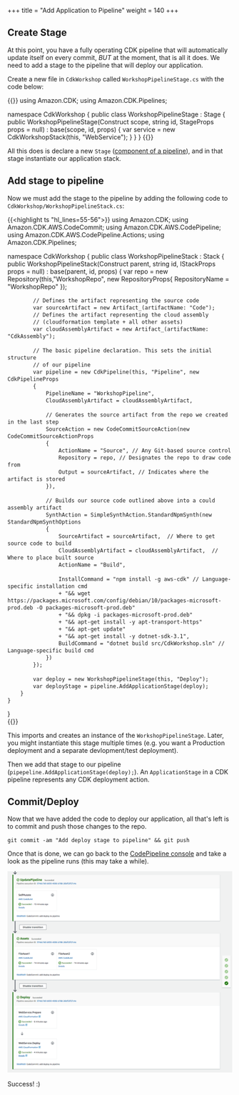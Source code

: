 +++
title = "Add Application to Pipeline"
weight = 140
+++

## Create Stage
At this point, you have a fully operating CDK pipeline that will automatically update itself on every commit, *BUT* at the moment, that is all it does. We need to add a stage to the pipeline that will deploy our application.

Create a new file in `CdkWorkshop` called `WorkshopPipelineStage.cs` with the code below:

{{<highlight ts>}}
using Amazon.CDK;
using Amazon.CDK.Pipelines;

namespace CdkWorkshop
{
    public class WorkshopPipelineStage : Stage
    {
        public WorkshopPipelineStage(Construct scope, string id, StageProps props = null)
            : base(scope, id, props)
        {
            var service = new CdkWorkshopStack(this, "WebService");
        }
    }
}
{{</highlight>}}

All this does is declare a new `Stage` ([component of a pipeline]()), and in that stage instantiate our application stack.

## Add stage to pipeline
Now we must add the stage to the pipeline by adding the following code to `CdkWorkshop/WorkshopPipelineStack.cs`:

{{<highlight ts "hl_lines=55-56">}}
using Amazon.CDK;
using Amazon.CDK.AWS.CodeCommit;
using Amazon.CDK.AWS.CodePipeline;
using Amazon.CDK.AWS.CodePipeline.Actions;
using Amazon.CDK.Pipelines;

namespace CdkWorkshop
{
   public class WorkshopPipelineStack : Stack
    {
        public WorkshopPipelineStack(Construct parent, string id, IStackProps props = null) : base(parent, id, props)
        {
            var repo = new Repository(this,"WorkshopRepo", new RepositoryProps{
                RepositoryName = "WorkshopRepo"
            });

            // Defines the artifact representing the source code
            var sourceArtifact = new Artifact_(artifactName: "Code");
            // Defines the artifact representing the cloud assembly 
            // (cloudformation template + all other assets)
            var cloudAssemblyArtifact = new Artifact_(artifactName: "CdkAssembly");

            // The basic pipeline declaration. This sets the initial structure
            // of our pipeline
            var pipeline = new CdkPipeline(this, "Pipeline", new CdkPipelineProps
            {
                PipelineName = "WorkshopPipeline",
                CloudAssemblyArtifact = cloudAssemblyArtifact,

                // Generates the source artifact from the repo we created in the last step
                SourceAction = new CodeCommitSourceAction(new CodeCommitSourceActionProps
                {
                    ActionName = "Source", // Any Git-based source control
                    Repository = repo, // Designates the repo to draw code from
                    Output = sourceArtifact, // Indicates where the artifact is stored
                }),

                // Builds our source code outlined above into a could assembly artifact
                SynthAction = SimpleSynthAction.StandardNpmSynth(new StandardNpmSynthOptions
                {
                    SourceArtifact = sourceArtifact,  // Where to get source code to build
                    CloudAssemblyArtifact = cloudAssemblyArtifact,  // Where to place built source
                    ActionName = "Build",

                    InstallCommand = "npm install -g aws-cdk" // Language-specific installation cmd
                    + "&& wget https://packages.microsoft.com/config/debian/10/packages-microsoft-prod.deb -O packages-microsoft-prod.deb"
                    + "&& dpkg -i packages-microsoft-prod.deb"
                    + "&& apt-get install -y apt-transport-https"
                    + "&& apt-get update"
                    + "&& apt-get install -y dotnet-sdk-3.1",
                    BuildCommand = "dotnet build src/CdkWorkshop.sln" // Language-specific build cmd
                })
            });

            var deploy = new WorkshopPipelineStage(this, "Deploy");
            var deployStage = pipeline.AddApplicationStage(deploy);
        }
    }
}   
{{</highlight>}}

This imports and creates an instance of the `WorkshopPipelineStage`. Later, you might instantiate this stage multiple times (e.g. you want a Production deployment and a separate devlopment/test deployment).

Then we add that stage to our pipeline (`pipepeline.AddApplicationStage(deploy);`). An `ApplicationStage` in a CDK pipeline represents any CDK deployment action.

## Commit/Deploy
Now that we have added the code to deploy our application, all that's left is to commit and push those changes to the repo.

```
git commit -am "Add deploy stage to pipeline" && git push
```

Once that is done, we can go back to the [CodePipeline console](https://us-west-2.console.aws.amazon.com/codesuite/codepipeline/pipelines) and take a look as the pipeline runs (this may take a while).

![](./pipeline-succeed.png)

Success! :)
